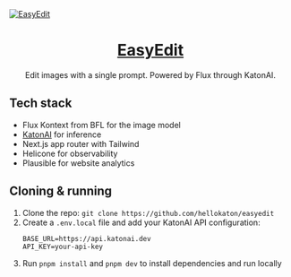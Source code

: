 <a href="https://katon-easyedit.vercel.app/">
  <img alt="EasyEdit" src="./public/og-image.png">
  <h1 align="center">EasyEdit</h1>
</a>

<p align="center">
  Edit images with a single prompt. Powered by Flux through KatonAI.
</p>

## Tech stack

- Flux Kontext from BFL for the image model
- [KatonAI](https://api.katonai.dev) for inference
- Next.js app router with Tailwind
- Helicone for observability
- Plausible for website analytics

## Cloning & running

1. Clone the repo: `git clone https://github.com/hellokaton/easyedit`
2. Create a `.env.local` file and add your KatonAI API configuration:
   ```
   BASE_URL=https://api.katonai.dev
   API_KEY=your-api-key
   ```
3. Run `pnpm install` and `pnpm dev` to install dependencies and run locally
